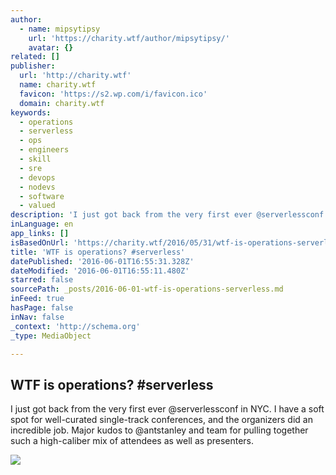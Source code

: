 ```yaml
---
author:
  - name: mipsytipsy
    url: 'https://charity.wtf/author/mipsytipsy/'
    avatar: {}
related: []
publisher:
  url: 'http://charity.wtf'
  name: charity.wtf
  favicon: 'https://s2.wp.com/i/favicon.ico'
  domain: charity.wtf
keywords:
  - operations
  - serverless
  - ops
  - engineers
  - skill
  - sre
  - devops
  - nodevs
  - software
  - valued
description: 'I just got back from the very first ever @serverlessconf in NYC. I have a soft spot for well-curated single-track conferences, and the organizers did an incredible job. Major kudos to @antstanley and team for pulling together such a high-caliber mix of attendees as well as presenters.'
inLanguage: en
app_links: []
isBasedOnUrl: 'https://charity.wtf/2016/05/31/wtf-is-operations-serverless/'
title: 'WTF is operations? #serverless'
datePublished: '2016-06-01T16:55:31.328Z'
dateModified: '2016-06-01T16:55:11.480Z'
starred: false
sourcePath: _posts/2016-06-01-wtf-is-operations-serverless.md
inFeed: true
hasPage: false
inNav: false
_context: 'http://schema.org'
_type: MediaObject

---
```

<article style=""><h1>WTF is operations? #serverless</h1><p>I just got back from the very first ever @serverlessconf in NYC. I have a soft spot for well-curated single-track conferences, and the organizers did an incredible job. Major kudos to @antstanley and team for pulling together such a high-caliber mix of attendees as well as presenters.</p><img src="https://charitydotwtf.files.wordpress.com/2016/05/screen-shot-2016-05-30-at-4-29-09-pm.png?w=660" /></article>